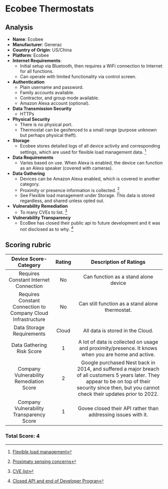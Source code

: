 # Ecobee Thermostats
## Analysis
- **Name**: Ecobee
- **Manufacturer**: Generac
- **Country of Origin**: US/China
- **Platform**: Ecobee
- **Internet Requirements**:
    - Initial setup via Bluetooth, then requires a WiFi connection to Internet for all functions.
    - Can operate with limited functionality via control screen.
- **Authentication**
    - Plain username and password.
    - Family accounts available.  
    - Contractor, and group mode available.
    - Amazon Alexa account (optional).  
- **Data Transmission Security**
    - HTTPs
- **Physical Security**
    - There is no physical port.
    - Thermostat can be geofenced to a small range (purpose unknown but perhaps physical theft).  
- **Storage**
    - Ecobee stores detailed logs of all device activity and corresponding settings, which are used for flexible load management data.  [^1]
- **Data Requirements**
    - Varies based on use.  When Alexa is enabled, the device can function as an Alexa speaker (covered with cameras).
- **Data Gathering**
  - Devices can be Amazon Alexa enabled, which is covered in another category.
  - Proximity or presence information is collected. [^2]
  - See Flexible load management under Storage. This data is stored regardless, and shared unless opted out. 
- **Vulnerability Remediation**
  -  To many CVEs to list. [^3]
- **Vulnerability Transparency**
  - EcoBee has closed their public api to future development and it was not disclosed as to why. [^4]

## Scoring rubric
| Device Score-Category |  Rating | Description of Ratings | 
| :---: | :---: | :---: | 
| Requires Constant Internet Connection | No | Can function as a stand alone device |
| Requires Constant Connection to Company Cloud Infrastructure | No | Can still function as a stand alone thermostat. |
| Data Storage Requirements | Cloud | All data is stored in the Cloud. |
| Data Gathering Risk Score | 1 | A lot of data is collected on usage and proximity/presence.  It knows when you are home and active. |
| Company Vulnerability Remediation Score | 2 | Google purchased Nest back in 2014, and suffered a major breach of all customers 5 years later.  They appear to be on top of their security since then, but you cannot check their updates prior to 2022.   |
| Company Vulnerability Transparency Score | 1 | Govee closed their API rather than addressing issues with it. | 

### Total Score: 4

[^1]: [Flexible load management](https://www.ecobee.com/en-us/utilities/)
[^2]: [Proximaty sensing concerns](https://ijitra.com/index.php/ijitra/article/view/48/39)  
[^3]: [CVE list](https://app.opencve.io/cve/?vendor=ecobee)  
[^4]: [Closed API and end of Developer Progran](https://www.ecobee.com/en-us/developers/)  



